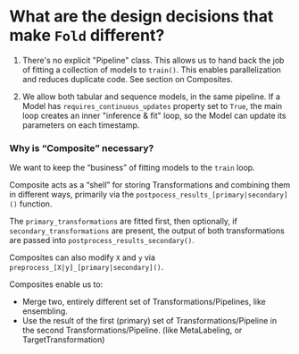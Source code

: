 # What are the design decisions that make `Fold` different?

1. There's no explicit "Pipeline" class. This allows us to hand back the job of fitting a collection of models to `train()`. This enables parallelization and reduces duplicate code. See section on Composites.


2. We allow both tabular and sequence models, in the same pipeline.
   If a Model has `requires_continuous_updates` property set to `True`, the main loop creates an inner "inference & fit" loop, so the Model can update its parameters on each timestamp.






### Why is “Composite” necessary?

We want to keep the “business” of fitting models to the `train` loop.

Composite acts as a “shell” for storing Transformations and combining them in different ways, primarily via the `postpocess_results_[primary|secondary]()` function.

The `primary_transformations` are fitted first, then optionally, if `secondary_transformations` are present, the output of both transformations are passed into `postprocess_results_secondary()`.

Composites can also modify `X` and `y` via `preprocess_[X|y]_[primary|secondary]()`.

Composites enable us to:

- Merge two, entirely different set of Transformations/Pipelines, like ensembling.
- Use the result of the first (primary) set of Transformations/Pipeline in the second Transformations/Pipeline. (like MetaLabeling, or TargetTransformation)